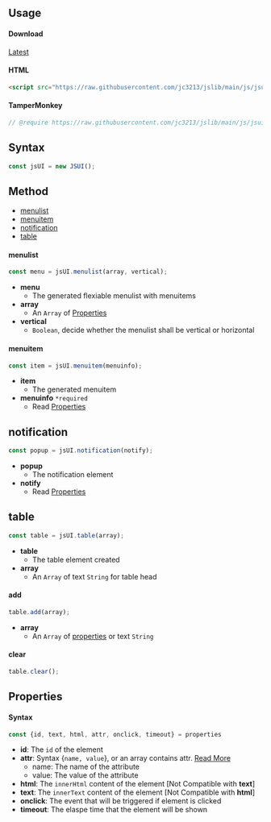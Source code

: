 ## Usage

#### Download
[Latest](https://raw.githubusercontent.com/jc3213/jslib/main/js/jsui.js)

#### HTML
```HTML
<script src="https://raw.githubusercontent.com/jc3213/jslib/main/js/jsui.js"></script>
```

#### TamperMonkey
```javascript
// @require https://raw.githubusercontent.com/jc3213/jslib/main/js/jsui.js
```

## Syntax
```javascript
const jsUI = new JSUI();
```

## Method
- [menulist](#menulist)
- [menuitem](#menuitem)
- [notification](#notification)
- [table](#table)

#### menulist
```javascript
const menu = jsUI.menulist(array, vertical);
```
- **menu**
    - The generated flexiable menulist with menuitems
- **array**
    - An `Array` of [Properties](properties)
- **vertical**
    - `Boolean`, decide whether the menulist shall be vertical or horizontal

#### menuitem
```javascript
const item = jsUI.menuitem(menuinfo);
```
- **item**
    - The generated menuitem
- **menuinfo** `*required`
    - Read [Properties](#properties)

## notification
```javascript
const popup = jsUI.notification(notify);
```
- **popup**
    - The notification element
- **notify**
    - Read [Properties](#properties)

## table
```javascript
const table = jsUI.table(array);
```
- **table**
    - The table element created
- **array**
    - An `Array` of text `String` for table head

#### add
```javascript
table.add(array);
````
- **array**
    - An `Array` of [properties](#properties) or text `String`

#### clear
````javascript
table.clear();
````

## Properties

#### Syntax
````javascript
const {id, text, html, attr, onclick, timeout} = properties
````
- **id**: The `id` of the element
- **attr**: Syntax {`name, value`}, or an array contains attr. [Read More](https://developer.mozilla.org/docs/Web/HTML/Global_attributes)
    - name: The name of the attribute
    - value: The value of the attribute
- **html**: The `innerHtml` content of the element [Not Compatible with **text**]
- **text**: The `innerText` content of the element [Not Compatible with **html**]
- **onclick**: The event that will be triggered if element is clicked
- **timeout**: The elaspe time that the element will be shown

